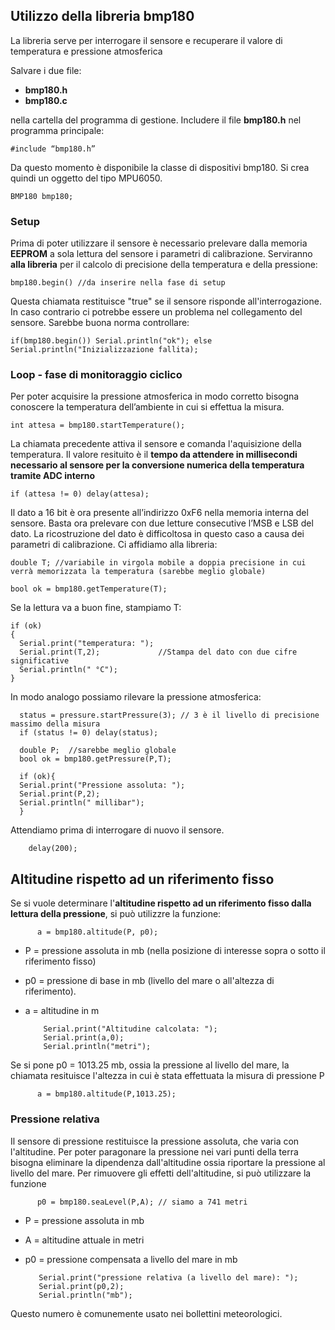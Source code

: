 ## Utilizzo della libreria bmp180

La libreria serve per interrogare il sensore e recuperare il valore di temperatura e pressione atmosferica

Salvare i due file:

- **bmp180.h**
- **bmp180.c**

nella cartella del programma di gestione.  Includere il file **bmp180.h** nel programma principale:

    #include “bmp180.h”   
    
Da questo momento è disponibile la classe di dispositivi bmp180. Si crea quindi un oggetto del tipo MPU6050.

    BMP180 bmp180;
    
### Setup
    
Prima di poter utilizzare il sensore è necessario prelevare dalla memoria **EEPROM** a sola lettura del sensore i parametri di calibrazione. Serviranno **alla libreria** per il calcolo di precisione della temperatura e della pressione:

    bmp180.begin() //da inserire nella fase di setup 

Questa chiamata restituisce "true" se il sensore risponde all'interrogazione. In caso contrario ci potrebbe essere un problema nel collegamento del sensore. Sarebbe buona norma controllare:

    if(bmp180.begin()) Serial.println("ok"); else Serial.println("Inizializzazione fallita);
    
### Loop - fase di monitoraggio ciclico 
    
Per poter acquisire la pressione atmosferica in modo corretto bisogna conoscere la temperatura dell’ambiente in cui si effettua la misura. 

    int attesa = bmp180.startTemperature();

La chiamata precedente attiva il sensore e comanda l'aquisizione della temperatura. Il valore resituito è il **tempo da attendere in millisecondi necessario al sensore per la conversione numerica della temperatura tramite ADC interno** 

    if (attesa != 0) delay(attesa);

Il dato a 16 bit è ora presente all’indirizzo 0xF6 nella memoria interna del sensore. Basta ora prelevare con due letture consecutive l’MSB e LSB del dato. La ricostruzione del dato è difficoltosa in questo caso a causa dei parametri di calibrazione. Ci affidiamo alla libreria:

    double T; //variabile in virgola mobile a doppia precisione in cui verrà memorizzata la temperatura (sarebbe meglio globale)
    
    bool ok = bmp180.getTemperature(T);
  
Se la lettura va a buon fine, stampiamo T:

    if (ok)
    {
      Serial.print("temperatura: ");
      Serial.print(T,2);             //Stampa del dato con due cifre significative
      Serial.println(" °C");
    }

In modo analogo possiamo rilevare la pressione atmosferica:
      
      status = pressure.startPressure(3); // 3 è il livello di precisione massimo della misura
      if (status != 0) delay(status);
      
      double P;  //sarebbe meglio globale
      bool ok = bmp180.getPressure(P,T);

      if (ok){
      Serial.print("Pressione assoluta: ");
      Serial.print(P,2);
      Serial.println(" millibar");
      }

Attendiamo prima di interrogare di nuovo il sensore.

        delay(200);
        
## Altitudine rispetto ad un riferimento fisso        

Se si vuole determinare l'**altitudine rispetto ad un riferimento fisso dalla lettura della pressione**, si può utilizzre la funzione: 
 

          a = bmp180.altitude(P, p0);

- P = pressione assoluta in mb (nella posizione di interesse sopra o sotto il riferimento fisso)
- p0 = pressione di base in mb (livello del mare o all'altezza di riferimento).
- a = altitudine in m

          Serial.print("Altitudine calcolata: ");
          Serial.print(a,0);
          Serial.println("metri");
          
 Se si pone p0 = 1013.25 mb, ossia la pressione al livello del mare, la chiamata resituisce l'altezza in cui è stata effettuata la misura di pressione P
 
          a = bmp180.altitude(P,1013.25);
 
 ### Pressione relativa        

Il sensore di pressione restituisce la pressione assoluta, che varia con l'altitudine. Per poter paragonare la pressione nei vari punti della terra bisogna eliminare la dipendenza dall'altitudine ossia riportare la pressione al livello del mare. Per rimuovere gli effetti dell'altitudine, si può utilizzare la funzione
    

          p0 = bmp180.seaLevel(P,A); // siamo a 741 metri 
          
 - P = pressione assoluta in mb 
 - A = altitudine attuale in metri
 - p0 = pressione compensata a livello del mare in mb
          
          Serial.print("pressione relativa (a livello del mare): ");
          Serial.print(p0,2);
          Serial.println("mb");
          
Questo numero è comunemente usato nei bollettini meteorologici.
  
